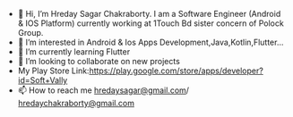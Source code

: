 - 👋 Hi, I’m Hreday Sagar Chakraborty. I am a Software Engineer (Android & IOS Platform) currently working at 1Touch Bd sister concern of Polock Group.
- 👀 I’m interested in Android & Ios Apps Development,Java,Kotlin,Flutter...
- 🌱 I’m currently learning Flutter 
- 💞️ I’m looking to collaborate on new projects
- My Play Store Link:https://play.google.com/store/apps/developer?id=Soft+Vally
- 📫 How to reach me hredaysagar@gmail.com/ hredaychakraborty@gmail.com

<!---
HredayTheDev/HredayTheDev is a ✨ special ✨ repository because its `README.md` (this file) appears on your GitHub profile.
You can click the Preview link to take a look at your changes.
--->
